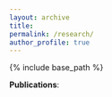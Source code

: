 ```yaml
---
layout: archive
title: 
permalink: /research/
author_profile: true
---
```

{% include base_path %}

**Publications**: 


